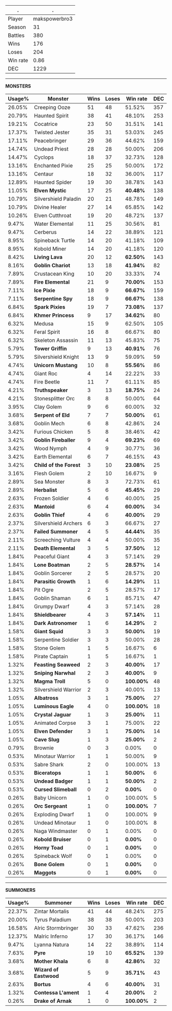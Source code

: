 .|.
|-|-
Player|makspowerbro3
Season|31
Battles|380
Wins|176
Loses|204
Win rate|0.86
DEC|1229

---
**MONSTERS**

Usage%|Monster|Wins|Loses|Win rate|DEC|
-|-|-|-|-|-|
26.05%|Creeping Ooze|51|48|51.52%|357|
20.79%|Haunted Spirit|38|41|48.10%|253|
19.21%|Cocatrice|23|50|31.51%|141|
17.37%|Twisted Jester|35|31|53.03%|245|
17.11%|Peacebringer|29|36|44.62%|159|
14.74%|Undead Priest|28|28|50.00%|206|
14.47%|Cyclops|18|37|32.73%|128|
13.16%|Enchanted Pixie|25|25|50.00%|172|
13.16%|Centaur|18|32|36.00%|117|
12.89%|Haunted Spider|19|30|38.78%|143|
11.05%|**Elven Mystic**|17|25|**40.48%**|138|
10.79%|Silvershield Paladin|20|21|48.78%|149|
10.79%|Divine Healer|27|14|65.85%|142|
10.26%|Elven Cutthroat|19|20|48.72%|137|
9.47%|Water Elemental|11|25|30.56%|81|
9.47%|Cerberus|14|22|38.89%|121|
8.95%|Spineback Turtle|14|20|41.18%|109|
8.95%|Kobold Miner|14|20|41.18%|120|
8.42%|**Living Lava**|20|12|**62.50%**|143|
8.16%|**Goblin Chariot**|13|18|**41.94%**|82|
7.89%|Crustacean King|10|20|33.33%|74|
7.89%|**Fire Elemental**|21|9|**70.00%**|153|
7.11%|**Ice Pixie**|18|9|**66.67%**|159|
7.11%|**Serpentine Spy**|18|9|**66.67%**|138|
6.84%|**Spark Pixies**|19|7|**73.08%**|137|
6.84%|**Khmer Princess**|9|17|**34.62%**|80|
6.32%|Medusa|15|9|62.50%|105|
6.32%|Feral Spirit|16|8|66.67%|80|
6.32%|Skeleton Assassin|11|13|45.83%|75|
5.79%|**Tower Griffin**|9|13|**40.91%**|76|
5.79%|Silvershield Knight|13|9|59.09%|59|
4.74%|**Unicorn Mustang**|10|8|**55.56%**|86|
4.74%|Giant Roc|4|14|22.22%|33|
4.74%|Fire Beetle|11|7|61.11%|85|
4.21%|**Truthspeaker**|3|13|**18.75%**|24|
4.21%|Stonesplitter Orc|8|8|50.00%|64|
3.95%|Clay Golem|9|6|60.00%|32|
3.68%|**Serpent of Eld**|7|7|**50.00%**|61|
3.68%|Goblin Mech|6|8|42.86%|24|
3.42%|Furious Chicken|5|8|38.46%|42|
3.42%|**Goblin Fireballer**|9|4|**69.23%**|69|
3.42%|Wood Nymph|4|9|30.77%|36|
3.42%|Earth Elemental|6|7|46.15%|43|
3.42%|**Child of the Forest**|3|10|**23.08%**|25|
3.16%|Flesh Golem|2|10|16.67%|9|
2.89%|Sea Monster|8|3|72.73%|61|
2.89%|**Herbalist**|5|6|**45.45%**|29|
2.63%|Frozen Soldier|4|6|40.00%|25|
2.63%|**Mantoid**|6|4|**60.00%**|34|
2.63%|**Goblin Thief**|4|6|**40.00%**|29|
2.37%|Silvershield Archers|6|3|66.67%|27|
2.37%|**Failed Summoner**|4|5|**44.44%**|35|
2.11%|Screeching Vulture|4|4|50.00%|35|
2.11%|**Death Elemental**|3|5|**37.50%**|12|
1.84%|Peaceful Giant|4|3|57.14%|29|
1.84%|**Lone Boatman**|2|5|**28.57%**|14|
1.84%|Goblin Sorcerer|2|5|28.57%|20|
1.84%|**Parasitic Growth**|1|6|**14.29%**|11|
1.84%|Pit Ogre|2|5|28.57%|17|
1.84%|Goblin Shaman|6|1|85.71%|47|
1.84%|Grumpy Dwarf|4|3|57.14%|28|
1.84%|**Shieldbearer**|4|3|**57.14%**|11|
1.84%|**Dark Astronomer**|1|6|**14.29%**|2|
1.58%|**Giant Squid**|3|3|**50.00%**|19|
1.58%|Serpentine Soldier|3|3|50.00%|28|
1.58%|Stone Golem|1|5|16.67%|6|
1.58%|Pirate Captain|1|5|16.67%|1|
1.32%|**Feasting Seaweed**|2|3|**40.00%**|17|
1.32%|**Sniping Narwhal**|2|3|**40.00%**|9|
1.32%|**Magma Troll**|5|0|**100.00%**|48|
1.32%|Silvershield Warrior|2|3|40.00%|13|
1.05%|**Albatross**|3|1|**75.00%**|27|
1.05%|**Luminous Eagle**|4|0|**100.00%**|18|
1.05%|**Crystal Jaguar**|1|3|**25.00%**|11|
1.05%|Animated Corpse|3|1|75.00%|22|
1.05%|**Elven Defender**|3|1|**75.00%**|14|
1.05%|**Cave Slug**|1|3|**25.00%**|2|
0.79%|Brownie|0|3|0.00%|0|
0.53%|Minotaur Warrior|1|1|50.00%|9|
0.53%|Sabre Shark|2|0|100.00%|13|
0.53%|**Biceratops**|1|1|**50.00%**|6|
0.53%|**Undead Badger**|1|1|**50.00%**|2|
0.53%|**Cursed Slimeball**|0|2|**0.00%**|0|
0.26%|Baby Unicorn|1|0|100.00%|5|
0.26%|**Orc Sergeant**|1|0|**100.00%**|7|
0.26%|Exploding Dwarf|1|0|100.00%|9|
0.26%|Undead Minotaur|1|0|100.00%|8|
0.26%|Naga Windmaster|0|1|0.00%|0|
0.26%|**Kobold Bruiser**|0|1|**0.00%**|0|
0.26%|**Horny Toad**|0|1|**0.00%**|0|
0.26%|Spineback Wolf|0|1|0.00%|0|
0.26%|**Bone Golem**|0|1|**0.00%**|0|
0.26%|**Maggots**|0|1|**0.00%**|0|

---
**SUMMONERS**

Usage%|Summoner|Wins|Loses|Win rate|DEC|
-|-|-|-|-|-|
22.37%|Zintar Mortalis|41|44|48.24%|275|
20.00%|Tyrus Paladium|38|38|50.00%|203|
16.58%|Alric Stormbringer|30|33|47.62%|236|
12.37%|Malric Inferno|17|30|36.17%|146|
9.47%|Lyanna Natura|14|22|38.89%|114|
7.63%|**Pyre**|19|10|**65.52%**|139|
3.68%|**Mother Khala**|6|8|**42.86%**|32|
3.68%|**Wizard of Eastwood**|5|9|**35.71%**|43|
2.63%|**Bortus**|4|6|**40.00%**|31|
1.32%|**Contessa L'ament**|1|4|**20.00%**|2|
0.26%|**Drake of Arnak**|1|0|**100.00%**|2|
